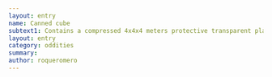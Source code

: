 ```yaml
---
layout: entry 
name: Canned cube
subtext1: Contains a compressed 4x4x4 meters protective transparent plastic cube. It melts after 6 tuns. One use.
layout: entry
category: oddities
summary: 
author: roqueromero
---
```

